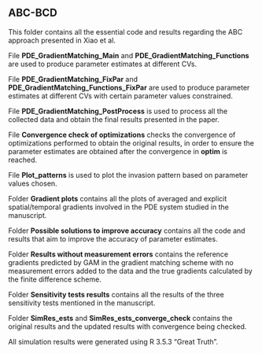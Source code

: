 ## ABC-BCD ##

This folder contains all the essential code and results regarding the ABC approach presented in Xiao et al. 

File **PDE_GradientMatching_Main** and **PDE_GradientMatching_Functions** are used to produce parameter estimates at different CVs. 

File **PDE_GradientMatching_FixPar** and **PDE_GradientMatching_Functions_FixPar** are used to produce parameter estimates at different CVs with certain parameter values constrained. 

File **PDE_GradientMatching_PostProcess** is used to process all the collected data and obtain the final results presented in the paper. 

File **Convergence check of optimizations** checks the convergence of optimizations performed to obtain the original results, in order to ensure the parameter estimates are obtained after the convergence in **optim** is reached. 

File **Plot_patterns** is used to plot the invasion pattern based on parameter values chosen. 
 
Folder **Gradient plots** contains all the plots of averaged and explicit spatial/temporal gradients involved in the PDE system studied in the manuscript.

Folder **Possible solutions to improve accuracy** contains all the code and results that aim to improve the accuracy of parameter estimates.

Folder **Results without measurement errors** contains the reference gradients predicted by GAM in the gradient matching scheme with no measurement errors added to the data and the true gradients calculated by the finite difference scheme. 
 
Folder **Sensitivity tests results** contains all the results of the three sensitivity tests mentioned in the manuscript. 

Folder **SimRes_ests** and **SimRes_ests_converge_check** contains the original results and the updated results with convergence being checked.

All simulation results were generated using R 3.5.3 “Great Truth”.
